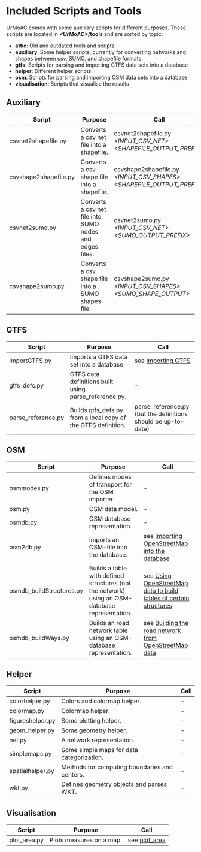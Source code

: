 # Included Scripts and Tools

UrMoAC comes with some auxiliary scripts for different purposes.
These scripts are located in ***&lt;UrMoAC&gt;*/tools** and are sorted by topic:

* **attic**: Old and outdated tools and scripts
* **auxiliary**: Some helper scripts, currently for converting networks and shapes between csv, SUMO, and shapefile formats
* **gtfs**: Scripts for parsing and importing GTFS data sets into a database
* **helper**: Different helper scripts
* **osm**: Scripts for parsing and importing OSM data sets into a database
* **visualisation**: Scripts that visualise the results


## Auxiliary

| Script | Purpose | Call |
| ------ | ------- | ---- |
| csvnet2shapefile.py | Converts a csv net file into a shapefile. | csvnet2shapefile.py *&lt;INPUT_CSV_NET&gt;* *&lt;SHAPEFILE_OUTPUT_PREFIX&gt;* |
| csvshape2shapefile.py | Converts a csv shape file into a shapefile. | csvshape2shapefile.py *&lt;INPUT_CSV_SHAPES&gt;* *&lt;SHAPEFILE_OUTPUT_PREFIX&gt;* |
| csvnet2sumo.py | Converts a csv net file into SUMO nodes and edges files. | csvnet2sumo.py *&lt;INPUT_CSV_NET&gt;* *&lt;SUMO_OUTPUT_PREFIX&gt;* |
| csvshape2sumo.py | Converts a csv shape file into a SUMO shapes file. | csvshape2sumo.py *&lt;INPUT_CSV_SHAPES&gt;* *&lt;SUMO_SHAPE_OUTPUT&gt;* |

## GTFS

| Script | Purpose | Call |
| ------ | ------- | ---- |
| importGTFS.py | Imports a GTFS data set into a database. | see [Importing GTFS](./ImportScripts.md#importing-gtfs) |
| gtfs_defs.py | GTFS data definitions built using parse_reference.py. | - |
| parse_reference.py | Builds gtfs_defs.py from a local copy of the GTFS definition. | parse_reference.py (but the definitions should be up-to-date) |

## OSM

| Script | Purpose | Call |
| ------ | ------- | ---- |
| osmmodes.py | Defines modes of transport for the OSM importer. | - |
| osm.py | OSM data model. | - |
| osmdb.py | OSM database representation. | - |
| osm2db.py | Imports an OSM-file into the database. | see [Importing OpenStreetMap into the database](./ImportScripts.md#importing-openstreetmap-into-the-database) |
| osmdb_buildStructures.py  | Builds a table with defined structures (not the network) using an OSM-database representation. | see [Using OpenStreetMap data to build tables of certain structures](./ImportScripts.md#using-openstreetmap-data-to-build-tables-of-certain-structures) |
| osmdb_buildWays.py  | Builds an road network table using  an OSM-database representation. | see [Building the road network from OpenStreetMap data](./ImportScripts.md#building-the-road-network-from-openstreetmap-data) |

## Helper

| Script | Purpose | Call |
| ------ | ------- | ---- |
| colorhelper.py | Colors and colormap helper. | - |
| colormap.py | Colormap helper. | - |
| figureshelper.py | Some plotting helper. | - |
| geom_helper.py | Some geometry helper. | - |
| net.py  | A network representation. | - |
| simplemaps.py | Some simple maps for data categorization. | - |
| spatialhelper.py | Methods for computing boundaries and centers. | - |
| wkt.py | Defines geometry objects and parses WKT. | - |

## Visualisation

| Script | Purpose | Call |
| ------ | ------- | ---- |
| plot_area.py | Plots measures on a map. | see [plot_area](./VisualisationTools.md#plot_area) |
